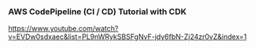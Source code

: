 ### AWS CodePipeline (CI / CD) Tutorial with CDK
https://www.youtube.com/watch?v=EVDw0sdxaec&list=PL9nWRykSBSFgNvF-jdy6fbN-Zj24zr0vZ&index=1

